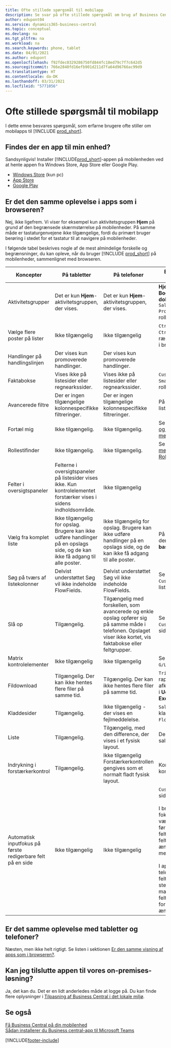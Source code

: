 ```yaml
---
title: Ofte stillede spørgsmål til mobilapp
description: Se svar på ofte stillede spørgsmål om brug af Business Central på din telefon eller tablet.
author: edupont04
ms.service: dynamics365-business-central
ms.topic: conceptual
ms.devlang: na
ms.tgt_pltfrm: na
ms.workload: na
ms.search.keywords: phone, tablet
ms.date: 04/01/2021
ms.author: edupont
ms.openlocfilehash: f92fdec0329286750fd844fc18ed79c7f7c642d5
ms.sourcegitcommit: 766e2840fd16efb901d211d7fa64d96766ac99d9
ms.translationtype: HT
ms.contentlocale: da-DK
ms.lasthandoff: 03/31/2021
ms.locfileid: "5771056"
---
```

# <a name="mobile-apps-faq"></a>Ofte stillede spørgsmål til mobilapp

I dette emne besvares spørgsmål, som erfarne brugere ofte stiller om mobilapps til [!INCLUDE [prod_short](includes/prod_short.md)].  

## <a name="is-there-an-app-for-my-device"></a>Findes der en app til min enhed?

Sandsynligvis! Installer [!INCLUDE[prod_short](includes/prod_short.md)]-appen på mobilenheden ved at hente appen fra Windows Store, App Store eller Google Play.

- [Windows Store](https://go.microsoft.com/fwlink/?LinkId=734848) (kun pc)
- [App Store](https://go.microsoft.com/fwlink/?LinkId=734847)
- [Google Play](https://go.microsoft.com/fwlink/?LinkId=734849)

## <a name="is-it-the-same-experience-in-the-apps-as-in-the-browser"></a>Er det den samme oplevelse i apps som i browseren?

Nej, ikke ligefrem. Vi viser for eksempel kun aktivitetsgruppen **Hjem** på grund af den begrænsede skærmstørrelse på mobilenheder. På samme måde er tastaturgenvejene ikke tilgængelige, fordi du primært bruger berøring i stedet for et tastatur til at navigere på mobilenheder.

I følgende tabel beskrives nogle af de mest almindelige forskelle og begrænsninger, du kan opleve, når du bruger [!INCLUDE [prod_short](includes/prod_short.md)] på mobilenheder, sammenlignet med browseren.

| Koncepter | På tabletter | På telefoner | Eksempel fra browseren |
|--|--|--|--|
| Aktivitetsgrupper | Det er kun **Hjem**-aktivitetsgruppen, der vises. | Det er kun **Hjem**-aktivitetsgruppen, der vises. | **Hjem** og **Bogførte dokumenter** i `Sales Order Processor`-rollecenteret. |  |
| Vælge flere poster på lister | Ikke tilgængelig | Ikke tilgængelig | `Ctrl+A` eller `Ctrl+Click` på rækker på en liste i browseren. |
| Handlinger på handlingslinjen | Der vises kun promoverede handlinger. | Der vises kun promoverede handlinger. |  |
| Faktabokse | Vises ikke på listesider eller regnearkssider. | Vises ikke på listesider eller regnearkssider. | `Customer`-liste i `Small Business`-rollecenter. |
| Avancerede filtre | Der er ingen tilgængelige kolonnespecifikke filtreringer. | Der er ingen tilgængelige kolonnespecifikke filtreringer. | På `Customer`-listesiden. |
| Fortæl mig | Ikke tilgængelig. | Ikke tilgængelig. | Se [Søg efter sider og oplysninger med Fortæl mig](ui-search.md). |  |
| Rollestifinder | Ikke tilgængelig. | Ikke tilgængelig. | Se [Søg efter sider med Rollestifinder](ui-role-explorer.md). |
| Felter i oversigtspaneler | Felterne i oversigtspaneler på listesider vises ikke. Kun kontrolelementet forstærker vises i sidens indholdsområde. | Ikke tilgængelig |  |
| Vælg fra komplet liste | Ikke tilgængelig for opslag. Brugere kan ikke udføre handlinger på en opslags side, og de kan ikke få adgang til alle poster. | Ikke tilgængelig for opslag. Brugere kan ikke udføre handlinger på en opslags side, og de kan ikke få adgang til alle poster. | På `Item Card`, når der vælges **basisenheder**. |
| Søg på tværs af listekolonner | Delvist understøttet Søg vil ikke indeholde FlowFields. | Delvist understøttet Søg vil ikke indeholde FlowFields. | Se eksempler på `Customers`-listesiden. |
| Slå op | Tilgængelig. | Tilgængelig med forskellen, som avancerede og enkle opslag opfører sig på samme måde i telefonen. Opslaget viser ikke kortet, vis faktabokse eller feltgrupper. | Se eksempler på `Customer Card`-siden. |
| Matrix kontrolelementer | Ikke tilgængelig | Ikke tilgængelig | Se eksemplet i `G/L Budget`. |
| Fildownload | Tilgængelig. Der kan ikke hentes flere filer på samme tid. | Tilgængelig. Der kan ikke hentes flere filer på samme tid. | `Trial Balance`-rapport i afkrydsningsfeltet i **Udskriv til Excel**. |
| Kladdesider | Tilgængelig. | Ikke tilgængelig - der vises en fejlmeddelelse. | `Sales Price`-kladde eller `Cash Flow`-regneark. |
| Liste | Tilgængelig. | Tilgængelig, med den difference, der vises i et fysisk layout. | Debitor- eller salgsordresider. |
| Indrykning i forstærkerkontrol | Tilgængelig. | Ikke tilgængelig Forstærkerkontrollen gengives som et normalt fladt fysisk layout. | Kontoplan- og kontaktlistesider. |
| Automatisk inputfokus på første redigerbare felt på en side | Ikke tilgængelig | Ikke tilgængelig | `Customer Card`-side.<BR /><BR />I browseren vil fokus automatisk være på det første redigerbare felt (f. eks `Name`-feltet), så du kan ændre værdien med det samme.<BR /><BR />I apps til tablet og telefon er dette felt ikke i fokus. I stedet skal du manuelt markere feltet for at foretage ændringer.|

## <a name="is-it-the-same-experience-on-tables-and-phones"></a>Er det samme oplevelse med tabletter og telefoner?

Næsten, men ikke helt rigtigt. Se listen i sektionen [Er den samme visning af apps som i browseren?](#is-it-the-same-experience-in-the-apps-as-in-the-browser).  

## <a name="can-i-connect-the-app-to-our-on-premises-solution"></a>Kan jeg tilslutte appen til vores on-premises-løsning?

Ja, det kan du. Det er en lidt anderledes måde at logge på. Du kan finde flere oplysninger i [Tilpasning af Business Central i det lokale miljø](install-mobile-app.md#using-business-central-on-premises).  

## <a name="see-also"></a>Se også

[Få Business Central på din mobilenhed](install-mobile-app.md)  
[Sådan installerer du Business central-app til Microsoft Teams](across-install-app-for-teams.md)  


[!INCLUDE[footer-include](includes/footer-banner.md)]